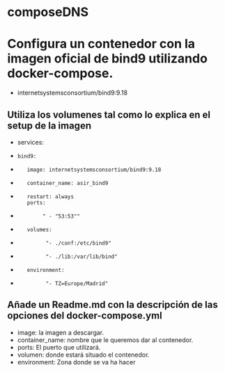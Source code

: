 # composeDNS
# Configura un contenedor con la imagen oficial de bind9 utilizando docker-compose.
 - internetsystemsconsortium/bind9:9.18
## Utiliza los volumenes tal como lo explica en el setup de la imagen
- services:
-     bind9:
-        image: internetsystemsconsortium/bind9:9.18
-        container_name: asir_bind9
-        restart: always
         ports:
-             " - "53:53""
-        volumes:
-              "- ./conf:/etc/bind9"
-              "- ./lib:/var/lib/bind"
-        environment:
-              "- TZ=Europe/Madrid"
## Añade un Readme.md con la descripción de las opciones del docker-compose.yml
- image: la imagen a descargar.
- container_name: nombre que le queremos dar al contenedor.
- ports: El puerto que utilizará.
- volumen: donde estará situado el contenedor.
- environment: Zona donde se va ha hacer
